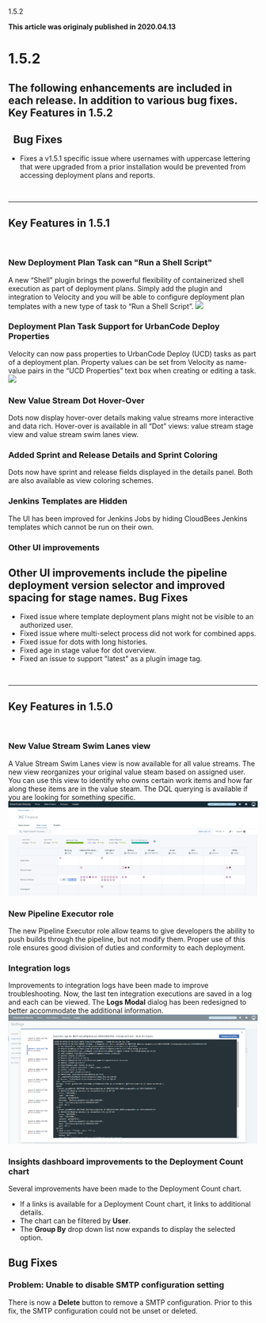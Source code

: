 





1.5.2

**This article was originaly published in 2020.04.13**


1.5.2
=====




The following enhancements are included in each release. In addition to various bug fixes.
**Key Features in 1.5.2**
-------------------------


 
Bug Fixes
---------


* Fixes a v1.5.1 specific issue where usernames with uppercase lettering that were upgraded from a prior installation would be prevented from accessing deployment plans and reports.


 



---


**Key Features in 1.5.1**
-------------------------


 
### New Deployment Plan Task can "Run a Shell Script"


A new “Shell” plugin brings the powerful flexibility of containerized shell execution as part of deployment plans. Simply add the plugin and integration to Velocity and you will be able to configure deployment plan templates with a new type of task to “Run a Shell Script”.
![](http://www.urbancode.comshellscript-1024x515.png)
### Deployment Plan Task Support for UrbanCode Deploy Properties


Velocity can now pass properties to UrbanCode Deploy (UCD) tasks as part of a deployment plan. Property values can be set from Velocity as name-value pairs in the “UCD Properties” text box when creating or editing a task.
![](http://www.urbancode.comucd-task-1-1024x638.png)
### New Value Stream Dot Hover-Over


Dots now display hover-over details making value streams more interactive and data rich. Hover-over is available in all “Dot” views: value stream stage view and value stream swim lanes view.
### Added Sprint and Release Details and Sprint Coloring


Dots now have sprint and release fields displayed in the details panel. Both are also available as view coloring schemes.
### Jenkins Templates are Hidden


The UI has been improved for Jenkins Jobs by hiding CloudBees Jenkins templates which cannot be run on their own.
### Other UI improvements


Other UI improvements include the pipeline deployment version selector and improved spacing for stage names.
Bug Fixes
---------


* Fixed issue where template deployment plans might not be visible to an authorized user.
* Fixed issue where multi-select process did not work for combined apps.
* Fixed issue for dots with long histories.
* Fixed age in stage value for dot overview.
* Fixed an issue to support "latest" as a plugin image tag.


 



---


**Key Features in 1.5.0**
-------------------------


 
### New Value Stream Swim Lanes view


A Value Stream Swim Lanes view is now available for all value streams. The new view reorganizes your original value steam based on assigned user. You can use this view to identify who owns certain work items and how far along these items are in the value steam. The DQL querying is available if you are looking for something specific.
[![Swim Lanes Sample Picture](swim-lanes-pic.png)](swim-lanes-pic.png)
### New Pipeline Executor role


The new Pipeline Executor role allow teams to give developers the ability to push builds through the pipeline, but not modify them. Proper use of this role ensures good division of duties and conformity to each deployment.
### Integration logs


Improvements to integration logs have been made to improve troubleshooting. Now, the last ten integration executions are saved in a log and each can be viewed. The **Logs Modal** dialog has been redesigned to better accommodate the additional information.
[![Execution Logs Picture](execution-logs-pic.png)](execution-logs-pic.png)
### Insights dashboard improvements to the Deployment Count chart


Several improvements have been made to the Deployment Count chart.
* If a links is available for a Deployment Count chart, it links to additional details.
* The chart can be filtered by **User**.
* The **Group By** drop down list now expands to display the selected option.


Bug Fixes
---------


### Problem: Unable to disable SMTP configuration setting


There is now a **Delete** button to remove a SMTP configuration. Prior to this fix, the SMTP configuration could not be unset or deleted.




